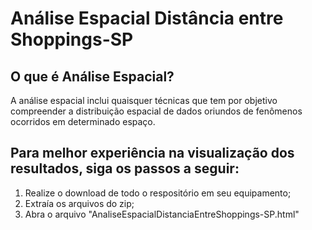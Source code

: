 # Análise Espacial Distância entre Shoppings-SP
## O que é Análise Espacial?
A análise espacial inclui quaisquer técnicas que tem por objetivo compreender a distribuição espacial de dados oriundos de fenômenos ocorridos em determinado espaço.

## Para melhor experiência na visualização dos resultados, siga os passos a seguir:
1) Realize o download de todo o respositório em seu equipamento;
2) Extraía os arquivos do zip;
3) Abra o arquivo "AnaliseEspacialDistanciaEntreShoppings-SP.html"
